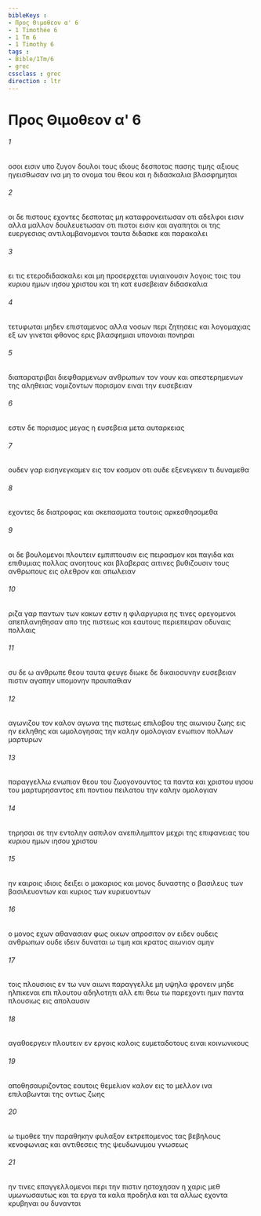 ```yaml
---
bibleKeys : 
- Προς Θιμοθεον α' 6
- 1 Timothée 6
- 1 Tm 6
- 1 Timothy 6
tags : 
- Bible/1Tm/6
- grec
cssclass : grec
direction : ltr
---
```


# Προς Θιμοθεον α' 6

###### 1
οσοι εισιν υπο ζυγον δουλοι τους ιδιους δεσποτας πασης τιμης αξιους ηγεισθωσαν ινα μη το ονομα του θεου και η διδασκαλια βλασφημηται
###### 2
οι δε πιστους εχοντες δεσποτας μη καταφρονειτωσαν οτι αδελφοι εισιν αλλα μαλλον δουλευετωσαν οτι πιστοι εισιν και αγαπητοι οι της ευεργεσιας αντιλαμβανομενοι ταυτα διδασκε και παρακαλει
###### 3
ει τις ετεροδιδασκαλει και μη προσερχεται υγιαινουσιν λογοις τοις του κυριου ημων ιησου χριστου και τη κατ ευσεβειαν διδασκαλια
###### 4
τετυφωται μηδεν επισταμενος αλλα νοσων περι ζητησεις και λογομαχιας εξ ων γινεται φθονος ερις βλασφημιαι υπονοιαι πονηραι
###### 5
διαπαρατριβαι διεφθαρμενων ανθρωπων τον νουν και απεστερημενων της αληθειας νομιζοντων πορισμον ειναι την ευσεβειαν
###### 6
εστιν δε πορισμος μεγας η ευσεβεια μετα αυταρκειας
###### 7
ουδεν γαρ εισηνεγκαμεν εις τον κοσμον οτι ουδε εξενεγκειν τι δυναμεθα
###### 8
εχοντες δε διατροφας και σκεπασματα τουτοις αρκεσθησομεθα
###### 9
οι δε βουλομενοι πλουτειν εμπιπτουσιν εις πειρασμον και παγιδα και επιθυμιας πολλας ανοητους και βλαβερας αιτινες βυθιζουσιν τους ανθρωπους εις ολεθρον και απωλειαν
###### 10
ριζα γαρ παντων των κακων εστιν η φιλαργυρια ης τινες ορεγομενοι απεπλανηθησαν απο της πιστεως και εαυτους περιεπειραν οδυναις πολλαις
###### 11
συ δε ω ανθρωπε θεου ταυτα φευγε διωκε δε δικαιοσυνην ευσεβειαν πιστιν αγαπην υπομονην πραυπαθιαν
###### 12
αγωνιζου τον καλον αγωνα της πιστεως επιλαβου της αιωνιου ζωης εις ην εκληθης και ωμολογησας την καλην ομολογιαν ενωπιον πολλων μαρτυρων
###### 13
παραγγελλω ενωπιον θεου του ζωογονουντος τα παντα και χριστου ιησου του μαρτυρησαντος επι ποντιου πειλατου την καλην ομολογιαν
###### 14
τηρησαι σε την εντολην ασπιλον ανεπιλημπτον μεχρι της επιφανειας του κυριου ημων ιησου χριστου
###### 15
ην καιροις ιδιοις δειξει ο μακαριος και μονος δυναστης ο βασιλευς των βασιλευοντων και κυριος των κυριευοντων
###### 16
ο μονος εχων αθανασιαν φως οικων απροσιτον ον ειδεν ουδεις ανθρωπων ουδε ιδειν δυναται ω τιμη και κρατος αιωνιον αμην
###### 17
τοις πλουσιοις εν τω νυν αιωνι παραγγελλε μη υψηλα φρονειν μηδε ηλπικεναι επι πλουτου αδηλοτητι αλλ επι θεω τω παρεχοντι ημιν παντα πλουσιως εις απολαυσιν
###### 18
αγαθοεργειν πλουτειν εν εργοις καλοις ευμεταδοτους ειναι κοινωνικους
###### 19
αποθησαυριζοντας εαυτοις θεμελιον καλον εις το μελλον ινα επιλαβωνται της οντως ζωης
###### 20
ω τιμοθεε την παραθηκην φυλαξον εκτρεπομενος τας βεβηλους κενοφωνιας και αντιθεσεις της ψευδωνυμου γνωσεως
###### 21
ην τινες επαγγελλομενοι περι την πιστιν ηστοχησαν η χαρις μεθ υμωνωσαυτως και τα εργα τα καλα προδηλα και τα αλλως εχοντα κρυβηναι ου δυνανται
